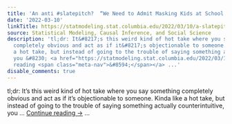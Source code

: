 ```yaml
---
title: 'An anti #slatepitch?  “We Need to Admit Masking Kids at School Has Some Downsides”'
date: '2022-03-10'
linkTitle: https://statmodeling.stat.columbia.edu/2022/03/10/a-slatepitch-turned-inside-out/
source: Statistical Modeling, Causal Inference, and Social Science
description: 'tl;dr: It&#8217;s this weird kind of hot take where you say something
  completely obvious and act as if it&#8217;s objectionable to someone. Kinda like
  a hot take, but instead of going to the trouble of saying something actually counterintuitive,
  you &#8230; <a href="https://statmodeling.stat.columbia.edu/2022/03/10/a-slatepitch-turned-inside-out/">Continue
  reading <span class="meta-nav">&#8594;</span></a> ...'
disable_comments: true
---
```

tl;dr: It&#8217;s this weird kind of hot take where you say something completely obvious and act as if it&#8217;s objectionable to someone. Kinda like a hot take, but instead of going to the trouble of saying something actually counterintuitive, you &#8230; <a href="https://statmodeling.stat.columbia.edu/2022/03/10/a-slatepitch-turned-inside-out/">Continue reading <span class="meta-nav">&#8594;</span></a> ...